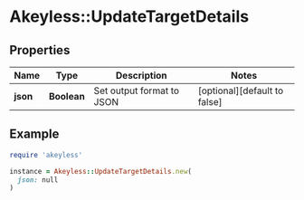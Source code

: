 # Akeyless::UpdateTargetDetails

## Properties

| Name | Type | Description | Notes |
| ---- | ---- | ----------- | ----- |
| **json** | **Boolean** | Set output format to JSON | [optional][default to false] |

## Example

```ruby
require 'akeyless'

instance = Akeyless::UpdateTargetDetails.new(
  json: null
)
```

